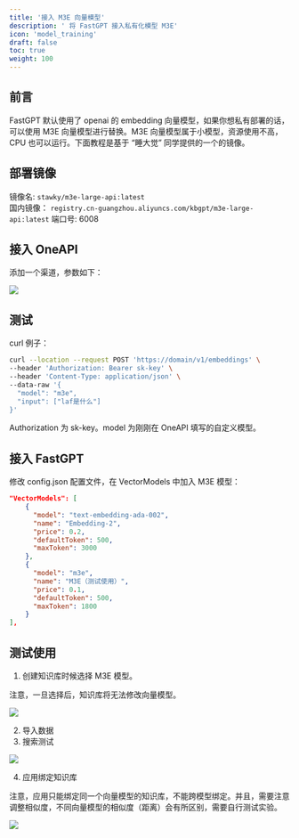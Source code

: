```yaml
---
title: '接入 M3E 向量模型'
description: ' 将 FastGPT 接入私有化模型 M3E'
icon: 'model_training'
draft: false
toc: true
weight: 100
---
```


## 前言

FastGPT 默认使用了 openai 的 embedding 向量模型，如果你想私有部署的话，可以使用 M3E 向量模型进行替换。M3E 向量模型属于小模型，资源使用不高，CPU 也可以运行。下面教程是基于 “睡大觉” 同学提供的一个的镜像。

## 部署镜像

镜像名: `stawky/m3e-large-api:latest`  
国内镜像： `registry.cn-guangzhou.aliyuncs.com/kbgpt/m3e-large-api:latest`
端口号: 6008

## 接入 OneAPI

添加一个渠道，参数如下：

![](/imgs/model-m3e1.png)

## 测试

curl 例子：

```bash
curl --location --request POST 'https://domain/v1/embeddings' \
--header 'Authorization: Bearer sk-key' \
--header 'Content-Type: application/json' \
--data-raw '{
  "model": "m3e",
  "input": ["laf是什么"]
}'
```

Authorization 为 sk-key。model 为刚刚在 OneAPI 填写的自定义模型。

## 接入 FastGPT

修改 config.json 配置文件，在 VectorModels 中加入 M3E 模型：

```json
"VectorModels": [
    {
      "model": "text-embedding-ada-002",
      "name": "Embedding-2",
      "price": 0.2,
      "defaultToken": 500,
      "maxToken": 3000
    },
    {
      "model": "m3e",
      "name": "M3E（测试使用）",
      "price": 0.1,
      "defaultToken": 500,
      "maxToken": 1800
    }
],
```

## 测试使用

1. 创建知识库时候选择 M3E 模型。

注意，一旦选择后，知识库将无法修改向量模型。

![](/imgs/model-m3e2.png)

2. 导入数据
3. 搜索测试

![](/imgs/model-m3e3.png)

4. 应用绑定知识库

注意，应用只能绑定同一个向量模型的知识库，不能跨模型绑定。并且，需要注意调整相似度，不同向量模型的相似度（距离）会有所区别，需要自行测试实验。

![](/imgs/model-m3e4.png)
